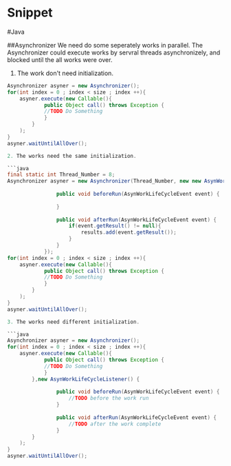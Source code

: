 Snippet
=======

#Java

##Asynchronizer
We need do some seperately works in parallel.
The Asynchronizer could execute works by servral threads asynchronizely, and blocked until the all works were over.

1. The work don't need initialization.

```java
Asynchronizer asyner = new Asynchronizer();
for(int index = 0 ; index < size ; index ++){
	asyner.execute(new Callable(){
			public Object call() throws Exception {
			//TODO Do Something
			}
		}
	);
}
asyner.waitUntilAllOver();

2. The works need the same initialization.

```java
final static int Thread_Number = 8;
Asynchronizer asyner = new Asynchronizer(Thread_Number, new new AsynWorkLifeCycleListener() {
				
				public void beforeRun(AsynWorkLifeCycleEvent event) {
					
				}
				
				public void afterRun(AsynWorkLifeCycleEvent event) {
					if(event.getResult() != null){
						results.add(event.getResult());
					}
				}
			});
for(int index = 0 ; index < size ; index ++){
	asyner.execute(new Callable(){
			public Object call() throws Exception {
			//TODO Do Something
			}
		}
	);
}
asyner.waitUntilAllOver();

3. The works need different initialization.

```java
Asynchronizer asyner = new Asynchronizer();
for(int index = 0 ; index < size ; index ++){
	asyner.execute(new Callable(){
			public Object call() throws Exception {
			//TODO Do Something
			}
		},new AsynWorkLifeCycleListener() {
				
				public void beforeRun(AsynWorkLifeCycleEvent event) {
					//TODO before the work run	
				}
				
				public void afterRun(AsynWorkLifeCycleEvent event) {
					//TODO after the work complete
				}
		}
	);
}
asyner.waitUntilAllOver();

